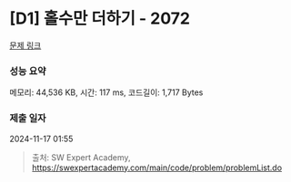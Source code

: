 # [D1] 홀수만 더하기 - 2072 

[문제 링크](https://swexpertacademy.com/main/code/problem/problemDetail.do?contestProbId=AV5QSEhaA5sDFAUq) 

### 성능 요약

메모리: 44,536 KB, 시간: 117 ms, 코드길이: 1,717 Bytes

### 제출 일자

2024-11-17 01:55



> 출처: SW Expert Academy, https://swexpertacademy.com/main/code/problem/problemList.do